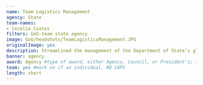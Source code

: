 ```yaml
---
name: Team Logistics Management
agency: State
team-names:
- Cecelia Coates
filters: GoG-team state agency
image: GoG/headshots/TeamLogisticsManagement.JPG
originalImage: yes
description: Streamlined the management of the Department of State’s global supply chain operations using real-time data analytics and customer service principles. Their work has significantly improved planning and support of $10 billion in procurement spending, tracking 3.7 million assets worth $7 billion, and managing over 60,000 shipments annually.
banner: agency
award: Agency #type of award, either Agency, Council, or President's; this is case sensitive so make sure to match the options listed exactly. This section generates the format of the card
team: yes #mark no if an individual, NO CAPS
length: short
---
```

